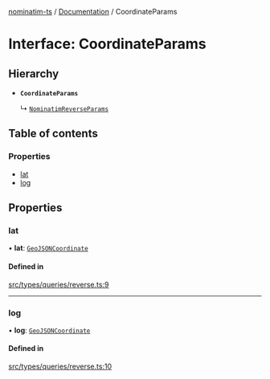 [nominatim-ts](../README.md) / [Documentation](../modules.md) / CoordinateParams

# Interface: CoordinateParams

## Hierarchy

- **`CoordinateParams`**

  ↳ [`NominatimReverseParams`](NominatimReverseParams.md)

## Table of contents

### Properties

- [lat](CoordinateParams.md#lat)
- [log](CoordinateParams.md#log)

## Properties

### lat

• **lat**: [`GeoJSONCoordinate`](../modules.md#geojsoncoordinate)

#### Defined in

[src/types/queries/reverse.ts:9](https://github.com/blksnk/nominatim-ts/blob/2f25718/src/types/queries/reverse.ts#L9)

___

### log

• **log**: [`GeoJSONCoordinate`](../modules.md#geojsoncoordinate)

#### Defined in

[src/types/queries/reverse.ts:10](https://github.com/blksnk/nominatim-ts/blob/2f25718/src/types/queries/reverse.ts#L10)
